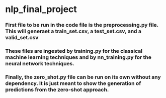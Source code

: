 # nlp_final_project

### First file to be run in the code file is the preprocessing.py file. This will generaet a train_set.csv, a test_set.csv, and a valid_set.csv

### These files are ingested by training.py for the classical machine learning techniques and by nn_training.py for the neural network techniques.

### Finally, the zero_shot.py file can be run on its own without any dependency. It is just meant to show the generation of predictions from the zero-shot approach. 
